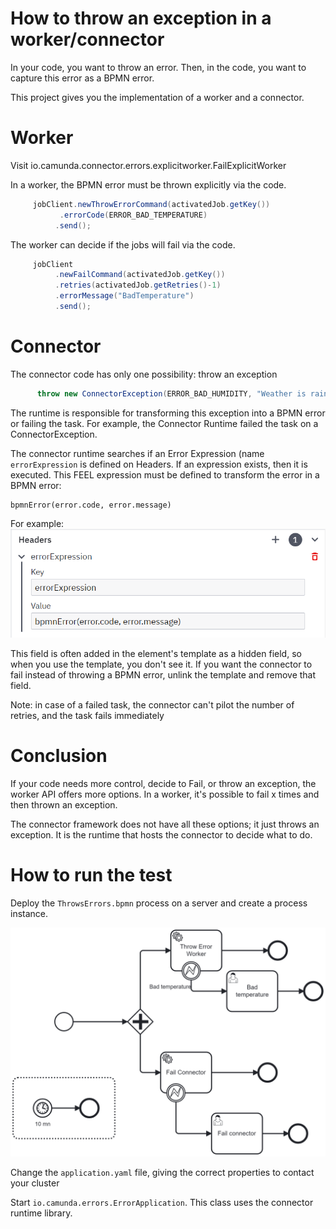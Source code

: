 # How to throw an exception in a worker/connector

In your code, you want to throw an error.
Then, in the code, you want to capture this error as a BPMN error.

This project gives you the implementation of a worker and a connector.

# Worker

Visit io.camunda.connector.errors.explicitworker.FailExplicitWorker

In a worker, the BPMN error must be thrown explicitly via the code.

````java
     jobClient.newThrowErrorCommand(activatedJob.getKey())
           .errorCode(ERROR_BAD_TEMPERATURE)
          .send();
````

The worker can decide if the jobs will fail via the code.

`````java
     jobClient
          .newFailCommand(activatedJob.getKey())
          .retries(activatedJob.getRetries()-1)
          .errorMessage("BadTemperature")
          .send();
`````

# Connector
The connector code has only one possibility: throw an exception

````java
      throw new ConnectorException(ERROR_BAD_HUMIDITY, "Weather is rainy");
````

The runtime is responsible for transforming this exception into a BPMN error or failing the task.
For example, the Connector Runtime failed the task on a ConnectorException.

The connector runtime searches if an Error Expression (name `errorExpression` is defined on Headers.
If an expression exists, then it is executed. This FEEL expression must be defined to transform the error in a BPMN error:

````FEEL
bpmnError(error.code, error.message)
````

For example:
![Error Expression in Headers](doc/ErrorExpressionInHeaders.png)

This field is often added in the element's template as a hidden field, so when you use the template, you don't see it.
If you want the connector to fail instead of throwing a BPMN error, unlink the template and remove that field.


Note: in case of a failed task, the connector can't pilot the number of retries, and the task fails immediately

# Conclusion

If your code needs more control, decide to Fail, or throw an exception, the worker API offers more options. In a worker, it's possible to fail x times and then thrown an exception.

The connector framework does not have all these options; it just throws an exception. It is the runtime that hosts the connector to decide what to do.

# How to run the test

Deploy the `ThrowsErrors.bpmn` process on a server and create a process instance.

![Throw errors process](doc/ThrowErrors.png)

Change the `application.yaml` file, giving the correct properties to contact your cluster

Start `io.camunda.errors.ErrorApplication`. This class uses the connector runtime library.
